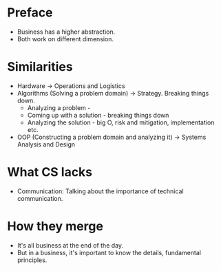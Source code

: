 # Preface
- Business has a higher abstraction.
- Both work on different dimension.

# Similarities
- Hardware -> Operations and Logistics
- Algorithms (Solving a problem domain) -> Strategy. Breaking things down.
  - Analyzing a problem -
  - Coming up with a solution - breaking things down
  - Analyzing the solution - big O, risk and mitigation, implementation etc.
- OOP (Constructing a problem domain and analyzing it) -> Systems Analysis and Design


# What CS lacks
- Communication: Talking about the importance of technical communication.

# How they merge
- It's all business at the end of the day.
- But in a business, it's important to know the details, fundamental principles.
